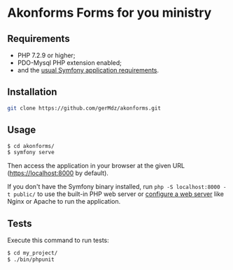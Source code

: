 Akonforms Forms for you ministry
========================



Requirements
------------

  * PHP 7.2.9 or higher;
  * PDO-Mysql PHP extension enabled;
  * and the [usual Symfony application requirements][2].

Installation
------------



```bash
git clone https://github.com/gerMdz/akonforms.git
```



Usage
-----




```bash
$ cd akonforms/
$ symfony serve
```

Then access the application in your browser at the given URL (<https://localhost:8000> by default).

If you don't have the Symfony binary installed, run `php -S localhost:8000 -t public/`
to use the built-in PHP web server or [configure a web server][3] like Nginx or
Apache to run the application.

Tests
-----

Execute this command to run tests:

```bash
$ cd my_project/
$ ./bin/phpunit
```

[1]: https://symfony.com/doc/current/best_practices.html
[2]: https://symfony.com/doc/current/reference/requirements.html
[3]: https://symfony.com/doc/current/cookbook/configuration/web_server_configuration.html
[4]: https://symfony.com/download
